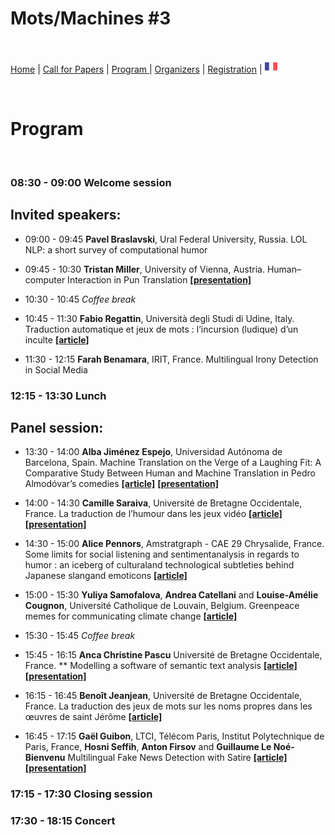 # Mots/Machines #3

<br>

[Home](https://motsmachines.github.io/2021/) | [Call for Papers](https://motsmachines.github.io/2021/CFP) | [Program ](https://motsmachines.github.io/2021/program) | [Organizers](https://motsmachines.github.io/2021/organizers) | [Registration](https://motsmachines.github.io/2021/registration) | [<img src="FR.png" width="20">](https://motsmachines.github.io/2021/accueil)

<br>

# Program

<br>

### 08:30	- 09:00    Welcome session

## Invited speakers: 

* 09:00	- 09:45   **Pavel Braslavski**, Ural Federal University, Russia. LOL NLP: a short survey of computational humor

* 09:45	- 10:30	   **Tristan Miller**, University of Vienna, Austria.	Human–computer Interaction in Pun Translation **[[presentation]](submissions/PunCAT.pdf)**

* 10:30	- 10:45	   *Coffee break*

* 10:45	- 11:30	   **Fabio Regattin**, Università degli Studi di Udine, Italy.	Traduction automatique et jeux de mots : l’incursion (ludique) d’un inculte **[[article]](submissions/Mots-Machines-2021_paper_5.pdf)**

* 11:30	- 12:15	   **Farah Benamara**, IRIT, France.	Multilingual Irony Detection in Social Media
 
### 12:15	- 13:30	   Lunch

## Panel session:

* 13:30	- 14:00	   **Alba Jiménez Espejo**, Universidad Autónoma de Barcelona, Spain.	Machine Translation on the Verge of a Laughing Fit: A Comparative Study Between Human and Machine Translation in Pedro Almodóvar’s comedies **[[article]](submissions/Mots-Machines-2021_paper_3.pdf)** **[[presentation]](submissions/Machine-Translation-At-The-Verge-Of-A-Laughing-Fit.pdf)**

* 14:00	- 14:30	   **Camille Saraiva**, Université de Bretagne Occidentale, France.	La traduction de l’humour dans les jeux vidéo **[[article]](submissions/Mots-Machines-2021_paper_2.pdf)** **[[presentation]](submissions/Saraiva-présentation.pdf)**

* 14:30	- 15:00	   **Alice Pennors**, Amstratgraph - CAE 29 Chrysalide, France.	Some limits for social listening and sentimentanalysis in regards to humor : an iceberg of culturaland technological subtleties behind Japanese slangand emoticons **[[article]](submissions/Mots-Machines-2021_paper_8.pdf)**

* 15:00	- 15:30	   **Yuliya Samofalova**, **Andrea Catellani** and **Louise-Amélie Cougnon**, Université Catholique de Louvain, Belgium.	Greenpeace memes for communicating climate change **[[article]](submissions/Mots-Machines-2021_paper_10.pdf)**
 
* 15:30	- 15:45	   *Coffee break*

* 15:45	- 16:15	   **Anca Christine Pascu** Université de Bretagne Occidentale, France. **	Modelling a software of semantic text analysis **[[article]](submissions/Mots-Machines-2021_paper_4.pdf)** **[[presentation]](submissions/pascu-play-on-words.pdf)**

* 16:15	- 16:45	   **Benoît Jeanjean**, Université de Bretagne Occidentale, France.	La traduction des jeux de mots sur les noms propres dans les œuvres de saint Jérôme **[[article]](submissions/Mots-Machines-2021_paper_9.pdf)**

* 16:45	- 17:15	   **Gaël Guibon**, LTCI, Télécom Paris, Institut Polytechnique de Paris, France, **Hosni Seffih**, **Anton Firsov** and **Guillaume Le Noé-Bienvenu**	Multilingual Fake News Detection with Satire **[[article]](submissions/Mots-Machines-2021_paper_12.pdf)** **[[presentation]](submissions/Multilingual-Fake-News-Detection-with-Satire.pdf)**

### 17:15	- 17:30    Closing session

### 17:30	- 18:15	   Concert
